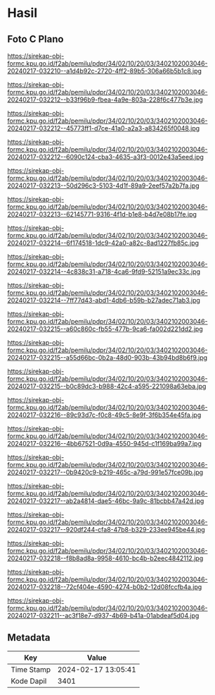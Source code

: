 # Hasil

## Foto C Plano

https://sirekap-obj-formc.kpu.go.id/f2ab/pemilu/pdpr/34/02/10/20/03/3402102003046-20240217-032210--a1d4b92c-2720-4ff2-89b5-306a66b5b1c8.jpg

https://sirekap-obj-formc.kpu.go.id/f2ab/pemilu/pdpr/34/02/10/20/03/3402102003046-20240217-032212--b33f96b9-fbea-4a9e-803a-228f6c477b3e.jpg

https://sirekap-obj-formc.kpu.go.id/f2ab/pemilu/pdpr/34/02/10/20/03/3402102003046-20240217-032212--45773ff1-d7ce-41a0-a2a3-a834265f0048.jpg

https://sirekap-obj-formc.kpu.go.id/f2ab/pemilu/pdpr/34/02/10/20/03/3402102003046-20240217-032212--6090c124-cba3-4635-a3f3-0012e43a5eed.jpg

https://sirekap-obj-formc.kpu.go.id/f2ab/pemilu/pdpr/34/02/10/20/03/3402102003046-20240217-032213--50d296c3-5103-4d1f-89a9-2eef57a2b7fa.jpg

https://sirekap-obj-formc.kpu.go.id/f2ab/pemilu/pdpr/34/02/10/20/03/3402102003046-20240217-032213--62145771-9316-4f1d-b1e8-b4d7e08b17fe.jpg

https://sirekap-obj-formc.kpu.go.id/f2ab/pemilu/pdpr/34/02/10/20/03/3402102003046-20240217-032214--6f174518-1dc9-42a0-a82c-8ad1227fb85c.jpg

https://sirekap-obj-formc.kpu.go.id/f2ab/pemilu/pdpr/34/02/10/20/03/3402102003046-20240217-032214--4c838c31-a718-4ca6-9fd9-52151a9ec33c.jpg

https://sirekap-obj-formc.kpu.go.id/f2ab/pemilu/pdpr/34/02/10/20/03/3402102003046-20240217-032214--7ff77d43-abd1-4db6-b59b-b27adec71ab3.jpg

https://sirekap-obj-formc.kpu.go.id/f2ab/pemilu/pdpr/34/02/10/20/03/3402102003046-20240217-032215--a60c860c-fb55-477b-9ca6-fa002d221dd2.jpg

https://sirekap-obj-formc.kpu.go.id/f2ab/pemilu/pdpr/34/02/10/20/03/3402102003046-20240217-032215--a55d66bc-0b2a-48d0-903b-43b94bd8b6f9.jpg

https://sirekap-obj-formc.kpu.go.id/f2ab/pemilu/pdpr/34/02/10/20/03/3402102003046-20240217-032215--b0c89dc3-b988-42c4-a595-221098a63eba.jpg

https://sirekap-obj-formc.kpu.go.id/f2ab/pemilu/pdpr/34/02/10/20/03/3402102003046-20240217-032216--89c93d7c-f0c8-49c5-8e9f-3f6b354e45fa.jpg

https://sirekap-obj-formc.kpu.go.id/f2ab/pemilu/pdpr/34/02/10/20/03/3402102003046-20240217-032216--4bb67521-0d9a-4550-945d-c1f169ba99a7.jpg

https://sirekap-obj-formc.kpu.go.id/f2ab/pemilu/pdpr/34/02/10/20/03/3402102003046-20240217-032217--0b9420c9-b219-465c-a79d-991e57fce09b.jpg

https://sirekap-obj-formc.kpu.go.id/f2ab/pemilu/pdpr/34/02/10/20/03/3402102003046-20240217-032217--ab2a4814-dae5-46bc-9a9c-81bcbb47a42d.jpg

https://sirekap-obj-formc.kpu.go.id/f2ab/pemilu/pdpr/34/02/10/20/03/3402102003046-20240217-032217--920df244-cfa8-47b8-b329-233ee945be44.jpg

https://sirekap-obj-formc.kpu.go.id/f2ab/pemilu/pdpr/34/02/10/20/03/3402102003046-20240217-032218--f8b8ad8a-9958-4610-bc4b-b2eec4842112.jpg

https://sirekap-obj-formc.kpu.go.id/f2ab/pemilu/pdpr/34/02/10/20/03/3402102003046-20240217-032218--72cf404e-4590-4274-b0b2-12d08fccfb4a.jpg

https://sirekap-obj-formc.kpu.go.id/f2ab/pemilu/pdpr/34/02/10/20/03/3402102003046-20240217-032211--ac3f18e7-d937-4b69-b41a-01abdeaf5d04.jpg


## Metadata

| Key        | Value               |
| ---------- | ------------------- |
| Time Stamp | 2024-02-17 13:05:41 |
| Kode Dapil | 3401                |



